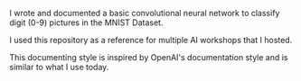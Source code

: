 I wrote and documented a basic convolutional neural network to classify digit (0-9) pictures in the MNIST Dataset.

I used this repository as a reference for multiple AI workshops that I hosted.

This documenting style is inspired by OpenAI's documentation style and is similar to what I use today.
